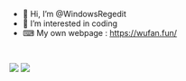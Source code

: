 - 👋 Hi, I’m @WindowsRegedit
- 👀 I’m interested in coding
- ⌨ My own webpage : https://wufan.fun/
<br>

![](https://github-readme-stats.vercel.app/api?username=WindowsRegedit&show_icons=true&icon_color=CE1D2D&text_color=718096&bg_color=ffffff&hide_title=true)
![](https://github-readme-stats.vercel.app/api/top-langs/?username=WindowsRegedit&show_icons=true&layout=compact&icon_color=CE1D2D&text_color=718096&&hide_border=true)
<!---
WindowsRegedit/WindowsRegedit is a ✨ special ✨ repository because its `README.md` (this file) appears on your GitHub profile.
You can click the Preview link to take a look at your changes.
--->

